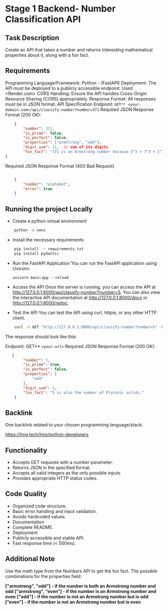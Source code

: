 # Stage 1 Backend- Number Classification API

## Task Description

Create an API that takes a number and returns interesting mathematical properties about it, along with a fun fact.

## Requirements

Programming Language/Framework: Python - (FastAPI)
Deployment: The API must be deployed to a publicly accessible endpoint: Used <Render.com>
CORS Handling: Ensure the API handles Cross-Origin Resource Sharing (CORS) appropriately.
Response Format: All responses must be in JSON format.
API Specification
Endpoint: ```GET** <your-domain.com>/api/classify-number?number=371```
Required JSON Response Format (200 OK):

```json
    {
        "number": 371,
        "is_prime": false,
        "is_perfect": false,
        "properties": ["armstrong", "odd"],
        "digit_sum": 11,  // sum of its digits
        "fun_fact": "371 is an Armstrong number because 3^3 + 7^3 + 1^3 = 371" //gotten from the numbers API
}
```

Required JSON Response Format (400 Bad Request)

```json

    {
        "number": "alphabet",
        "error": true
    }
```

## Running the project Locally

- Create a python virtual environment

```bash
    python -m venv
```

- Install the necessary requirements

```bash
    pip install -r requirements.txt
    pip install pydantic
```

- Run the FastAPI Application
You can run the FastAPI application using Uvicorn:

    ```uvicorn main:app --reload```

- Access the API
Once the server is running, you can access the API at <http://127.0.0.1:8000/api/classify-number?number=5>.
You can also view the interactive API documentation at <http://127.0.0.1:8000/docs> or <http://127.0.0.1:8000/redoc>.

- Test the API
You can test the API using curl, httpie, or any other HTTP client.

```bash
    curl -X GET "http://127.0.0.1:8000/api/classify-number?number=5" -H "accept: application/json"
```

The response should look like this:

Endpoint: GET** ```<your-url>```
Required JSON Response Format (200 OK):

```json
   {
        "number": 5,
        "is_prime": true,
        "is_perfect": false,
        "properties": [
            "odd"
        ],
        "digit_sum": 5,
        "fun_fact": "5 is also the number of Platonic solids."
    }
```

## Backlink

One backlink related to your chosen programming language/stack:

<https://hng.tech/hire/python-developers>

## Functionality

- Accepts GET requests with a number parameter.
- Returns JSON in the specified format.
- Accepts all valid integers as the only possible inputs
- Provides appropriate HTTP status codes.

## Code Quality

- Organized code structure.
- Basic error handling and input validation.
- Avoids hardcoded values.
- Documentation
- Complete README.
- Deployment
- Publicly accessible and stable API.
- Fast response time (< 500ms).

## Additional Note

Use the math type from the Numbers API to get the fun fact.
The possible combinations for the properties field:

**["armstrong", "odd"] - if the number is both an Armstrong number and odd**
**["armstrong", “even”] - if the number is an Armstrong number and even**
**["odd"] - if the number is not an Armstrong number but is odd**
**[”even”] - if the number is not an Armstrong number but is even**

